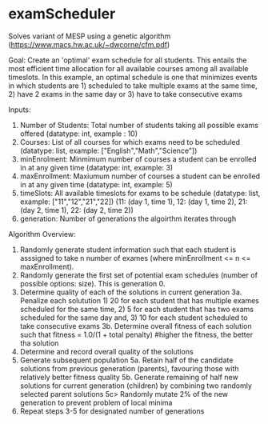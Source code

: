 # examScheduler
Solves variant of MESP using a genetic algorithm (https://www.macs.hw.ac.uk/~dwcorne/cfm.pdf)

Goal:
Create an 'optimal' exam schedule for all students. This entails the most efficient time allocation for all available courses among all available timeslots. In this example, an optimal schedule is one that minimizes events in which students are 1) scheduled to take multiple exams at the same time, 2) have 2 exams in the same day or 3) have to take consecutive exams 

Inputs:
1. Number of Students: Total number of students taking all possible exams offered (datatype: int, example : 10)
2. Courses: List of all courses for which exams need to be scheduled (datatype: list, example: ["English","Math","Science"])
3. minEnrolment: Minmimum number of courses a student can be enrolled in at any given time (datatype: int, example: 3)
4. maxEnrollment: Maxiumum number of courses a student can be enrolled in at any given time (datatype: int, example: 5)
5. timeSlots: All available timeslots for exams to be schedule (datatype: list, example: ["11","12","21","22])
  (11: (day 1, time 1), 12: (day 1, time 2), 21: (day 2, time 1), 22: (day 2, time 2))
6. generation: Number of generations the algoirthm iterates through

Algorithm Overview:
1. Randomly generate student information such that each student is asssigned to take n number of exames (where minEnrollment <= n <= maxEnrollment).
2. Randomly generate the first set of potential exam schedules (number of possible options: size). This is generation 0.
3. Determine quality of each of the solutions in current generation
  3a. Penalize each solutution 1) 20 for each student that has multiple exames scheduled for the same time, 2) 5 for each student that has    two exams scheduled for the same day and, 3) 10 for each student scheduled to take consecutive exams
  3b. Determine overall fitness of each solution such that fitness = 1.0/(1 + total penalty) #higher the fitness, the better tha solution
4. Determine and record overall quality of the solutions
5. Generate subsequent population
  5a. Retain half of the candidate solutions from previous generation (parents), favouring those with relatively better fitness quality
  5b. Generate remaining of half new solutions for current generation (children) by combining two randomly selected parent solutions
  5c> Randomly mutate 2% of the new generation to prevent problem of local minima
6. Repeat steps 3-5 for designated number of generations
